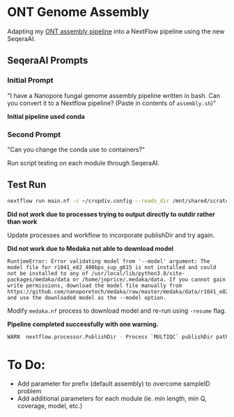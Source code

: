 # ONT Genome Assembly

Adapting my [ONT assembly pipeline](https://github.com/rj-price/ont_assembly_starter) into a NextFlow pipeline using the new SeqeraAI.

## SeqeraAI Prompts

### Initial Prompt
"I have a Nanopore fungal genome assembly pipeline written in bash. Can you convert it to a Nextflow pipeline? (Paste in contents of `assembly.sh`)"

**Initial pipeline used conda**

### Second Prompt
"Can you change the conda use to containers?"

Run script testing on each module through SeqeraAI.


## Test Run
```bash
nextflow run main.nf -c ~/cropdiv.config --reads_dir /mnt/shared/scratch/jnprice/private/yeasties/ONT_assemblies/barcode03/barcode03.fastq.gz --genome_size 15000000 --outdir ./output
```

**Did not work due to processes trying to output directly to outdir rather than work**

Update processes and workflow to incorporate publishDir and try again.

**Did not work due to Medaka not able to download model**
```
RuntimeError: Error validating model from '--model' argument: The model file for r1041_e82_400bps_sup_g615 is not installed and could not be installed to any of /usr/local/lib/python3.8/site-packages/medaka/data or /home/jnprice/.medaka/data. If you cannot gain write permissions, download the model file manually from https://github.com/nanoporetech/medaka/raw/master/medaka/data/r1041_e82_400bps_sup_g615_model_pt.tar.gz and use the downloaded model as the --model option.
```

Modify `medaka.nf` process to download model and re-run using `-resume` flag.

**Pipeline completed successfully with one warning.**
```bash
WARN  nextflow.processor.PublishDir - Process `MULTIQC` publishDir path contains a variable with a null value
```


# To Do:
- Add parameter for prefix (default assembly) to overcome sampleID problem
- Add additional parameters for each module (ie. min length, min Q, coverage, model, etc.)